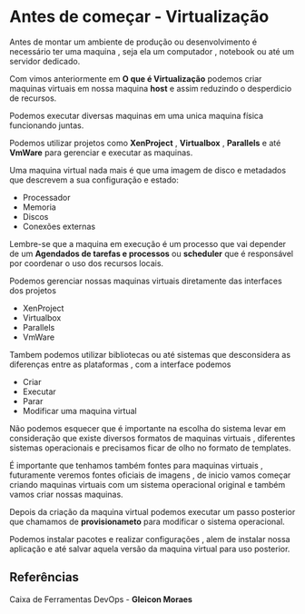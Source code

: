 # Antes de começar - Virtualização

Antes de montar um ambiente de produção ou desenvolvimento é necessário ter uma maquina , seja ela um computador , notebook ou até um servidor dedicado.

Com vimos anteriormente em **O que é Virtualização** podemos criar maquinas virtuais em nossa maquina **host** e assim reduzindo o desperdicio de recursos.

Podemos executar diversas maquinas em uma unica maquina física funcionando juntas. 

Podemos utilizar projetos como **XenProject** , **Virtualbox** , **Parallels** e até **VmWare** para gerenciar e executar as maquinas.

Uma maquina virtual nada mais é que uma imagem de disco e metadados que descrevem a sua configuração e estado:

- Processador 
- Memoria 
- Discos 
- Conexões externas

Lembre-se que a maquina em execução é um processo que vai depender de um **Agendados de tarefas e processos** ou **scheduler** que é responsável por coordenar o uso dos recursos locais.

Podemos gerenciar nossas maquinas virtuais diretamente das interfaces dos projetos 

- XenProject
- Virtualbox
- Parallels
- VmWare
 
Tambem podemos utilizar bibliotecas ou até sistemas que desconsidera as diferenças entre as plataformas , com a interface podemos 

- Criar 
- Executar 
- Parar 
- Modificar uma maquina virtual

Não podemos esquecer que é importante na escolha do sistema levar em consideração que existe diversos formatos de maquinas virtuais , diferentes sistemas operacionais e precisamos ficar de olho no formato de templates.

É importante que tenhamos também fontes para maquinas virtuais , futuramente veremos fontes oficiais de imagens , de inicio vamos começar criando maquinas virtuais com um sistema operacional original e também vamos criar nossas maquinas.

Depois da criação da maquina virtual podemos executar um passo posterior que chamamos de **provisionameto** para modificar o sistema operacional. 

Podemos instalar pacotes e realizar configurações , alem de instalar nossa aplicação e até salvar aquela versão da maquina virtual para uso posterior.

## Referências

Caixa de Ferramentas DevOps - **Gleicon Moraes**


